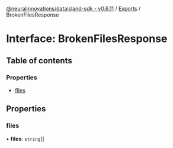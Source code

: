 [@neuralinnovations/dataisland-sdk - v0.6.11](../../README.md) / [Exports](../modules.md) / BrokenFilesResponse

# Interface: BrokenFilesResponse

## Table of contents

### Properties

- [files](BrokenFilesResponse.md#files)

## Properties

### files

• **files**: `string`[]
